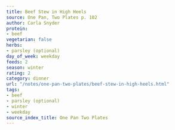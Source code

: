 ```yaml
---
title: Beef Stew in High Heels
source: One Pan, Two Plates p. 102
author: Carla Snyder
protein:
- beef
vegetarian: false
herbs:
- parsley (optional)
day_of_week: weekday
feeds: 2
season: winter
rating: 2
category: dinner
url: "/notes/one-pan-two-plates/beef-stew-in-high-heels.html"
tags:
- beef
- parsley (optional)
- winter
- weekday
source_index_title: One Pan Two Plates
---
```



